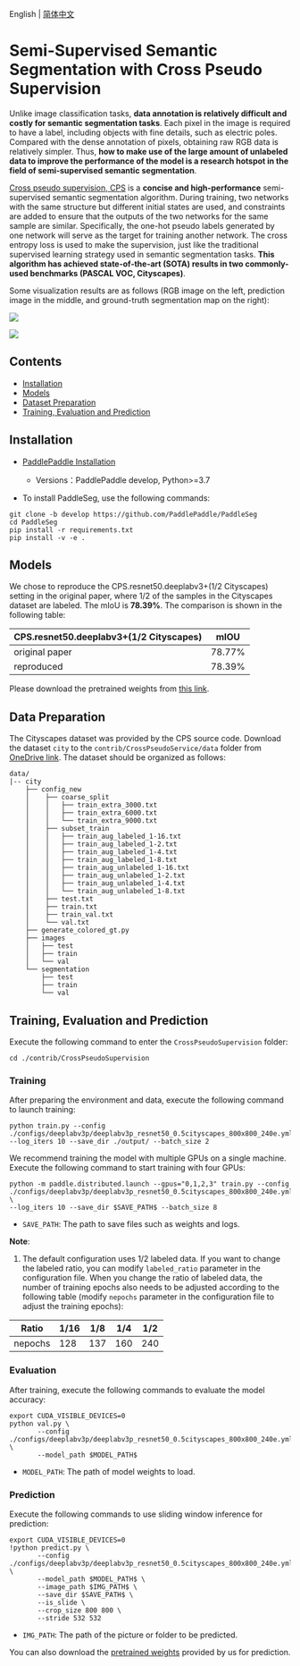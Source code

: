 English | [简体中文](README_CN.md)

# Semi-Supervised Semantic Segmentation with Cross Pseudo Supervision

Unlike image classification tasks, **data annotation is relatively difficult and costly for semantic segmentation tasks**. Each pixel in the image is required to have a label, including objects with fine details, such as electric poles. Compared with the dense annotation of pixels, obtaining raw RGB data is relatively simpler. Thus, **how to make use of the large amount of unlabeled data to improve the performance of the model is a research hotspot in the field of semi-supervised semantic segmentation**.

[Cross pseudo supervision, CPS](https://arxiv.org/abs/2106.01226) is a **concise and high-performance** semi-supervised semantic segmentation algorithm. During training, two networks with the same structure but different initial states are used, and constraints are added to ensure that the outputs of the two networks for the same sample are similar. Specifically, the one-hot pseudo labels generated by one network will serve as the target for training another network. The cross entropy loss is used to make the supervision, just like the traditional supervised learning strategy used in semantic segmentation tasks. **This algorithm has achieved state-of-the-art (SOTA) results in two commonly-used benchmarks (PASCAL VOC, Cityscapes)**.

Some visualization results are as follows (RGB image on the left, prediction image in the middle, and ground-truth segmentation map on the right):

![](https://user-images.githubusercontent.com/52785738/229003524-103fb081-dd36-4b19-b070-156d58467fe2.png)

![](https://user-images.githubusercontent.com/52785738/229003602-05cb2be1-8224-4600-8f6a-1ec58b909e47.png)

## Contents
- [Installation](#Installation)
- [Models](#Models)
- [Dataset Preparation](#Dataset-Preparation)
- [Training, Evaluation and Prediction](#Training-Evaluation-and-Prediction)

## Installation

- [PaddlePaddle Installation](https://www.paddlepaddle.org.cn/install/quick)
    - Versions：PaddlePaddle develop, Python>=3.7

- To install PaddleSeg, use the following commands:

```shell
git clone -b develop https://github.com/PaddlePaddle/PaddleSeg
cd PaddleSeg
pip install -r requirements.txt
pip install -v -e .
```

## Models

We chose to reproduce the CPS.resnet50.deeplabv3+(1/2 Cityscapes) setting in the original paper, where 1/2 of the samples in the Cityscapes dataset are labeled. The mIoU is **78.39%**. The comparison is shown in the following table:

| CPS.resnet50.deeplabv3+(1/2 Cityscapes) | mIOU |
| --- | --- |
| original paper | 78.77% |
| reproduced | 78.39% |

Please download the pretrained weights from [this link](https://paddleseg.bj.bcebos.com/dygraph/cross_pseudo_supervision/cityscapes/deeplabv3p_resnet50_cityscapes0.5.pdparams).

## Data Preparation

The Cityscapes dataset was provided by the CPS source code. Download the dataset `city` to the `contrib/CrossPseudoService/data` folder from [OneDrive link](https://pkueducn-my.sharepoint.com/:f:/g/personal/pkucxk_pku_edu_cn/EtjNKU0oVMhPkOKf9HTPlVsBIHYbACel6LSvcUeP4MXWVg?e=139icd). The dataset should be organized as follows:


```
data/
|-- city
    ├── config_new
    │    ├── coarse_split
    │    │   ├── train_extra_3000.txt
    │    │   ├── train_extra_6000.txt
    │    │   └── train_extra_9000.txt
    │    ├── subset_train
    │    │   ├── train_aug_labeled_1-16.txt
    │    │   ├── train_aug_labeled_1-2.txt
    │    │   ├── train_aug_labeled_1-4.txt
    │    │   ├── train_aug_labeled_1-8.txt
    │    │   ├── train_aug_unlabeled_1-16.txt
    │    │   ├── train_aug_unlabeled_1-2.txt
    │    │   ├── train_aug_unlabeled_1-4.txt
    │    │   └── train_aug_unlabeled_1-8.txt
    │    ├── test.txt
    │    ├── train.txt
    │    ├── train_val.txt
    │    └── val.txt  
    ├── generate_colored_gt.py
    ├── images
    │   ├── test
    │   ├── train
    │   └── val
    └── segmentation
        ├── test
        ├── train
        └── val
```

## Training, Evaluation and Prediction

Execute the following command to enter the `CrossPseudoSupervision` folder:
```shell
cd ./contrib/CrossPseudoSupervision
```

### Training

After preparing the environment and data, execute the following command to launch training:

```shell
python train.py --config ./configs/deeplabv3p/deeplabv3p_resnet50_0.5cityscapes_800x800_240e.yml --log_iters 10 --save_dir ./output/ --batch_size 2
```

We recommend training the model with multiple GPUs on a single machine. Execute the following command to start training with four GPUs:

```shell
python -m paddle.distributed.launch --gpus="0,1,2,3" train.py --config ./configs/deeplabv3p/deeplabv3p_resnet50_0.5cityscapes_800x800_240e.yml \
--log_iters 10 --save_dir $SAVE_PATH$ --batch_size 8
```

- `SAVE_PATH`: The path to save files such as weights and logs.

**Note**:
1. The default configuration uses 1/2 labeled data. If you want to change the labeled ratio, you can modify `labeled_ratio` parameter in the configuration file. When you change the ratio of labeled data, the number of training epochs also needs to be adjusted according to the following table (modify `nepochs` parameter in the configuration file to adjust the training epochs):

| Ratio    | 1/16 | 1/8  | 1/4  | 1/2  |
| ---------- | ---- | ---- | ---- | ---- |
| nepochs | 128  | 137  | 160  | 240  |


### Evaluation

After training, execute the following commands to evaluate the model accuracy:

```shell
export CUDA_VISIBLE_DEVICES=0
python val.py \
       --config ./configs/deeplabv3p/deeplabv3p_resnet50_0.5cityscapes_800x800_240e.yml \
       --model_path $MODEL_PATH$
```

- `MODEL_PATH`: The path of model weights to load.

### Prediction

Execute the following commands to use sliding window inference for prediction:

```shell
export CUDA_VISIBLE_DEVICES=0
!python predict.py \
       --config ./configs/deeplabv3p/deeplabv3p_resnet50_0.5cityscapes_800x800_240e.yml \
       --model_path $MODEL_PATH$ \
       --image_path $IMG_PATH$ \
       --save_dir $SAVE_PATH$ \
       --is_slide \
       --crop_size 800 800 \
       --stride 532 532
```

- `IMG_PATH`: The path of the picture or folder to be predicted.

You can also download the [pretrained weights](https://paddleseg.bj.bcebos.com/dygraph/cross_pseudo_supervision/cityscapes/deeplabv3p_resnet50_cityscapes0.5.pdparams) provided by us for prediction.
